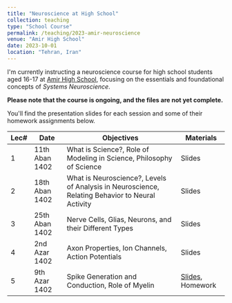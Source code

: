 ```yaml
---
title: "Neuroscience at High School"
collection: teaching
type: "School Course"
permalink: /teaching/2023-amir-neuroscience
venue: "Amir High School"
date: 2023-10-01
location: "Tehran, Iran"
---
```


I'm currently instructing a neuroscience course for high school students aged 16-17 at [Amir High School](https://amirschool.com/), focusing on the essentials and foundational concepts of _Systems Neuroscience_.

**Please note that the course is ongoing, and the files are not yet complete.**

You'll find the presentation slides for each session and some of their homework assignments below.



| Lec#  | Date             | Objectives                                                                                      | Materials        |
| ----- | ---------------- | ----------------------------------------------------------------------------------------------- | ---------------- |
| 1     | 11th Aban 1402   | What is Science?, Role of Modeling in Science, Philosophy of Science                            | Slides           |
| 2     | 18th Aban 1402   | What is Neuroscience?, Levels of Analysis in Neuroscience, Relating Behavior to Neural Activity | Slides           |
| 3     | 25th Aban 1402   | Nerve Cells, Glias, Neurons, and their Different Types                                          | Slides           |
| 4     | 2nd Azar 1402    | Axon Properties, Ion Channels, Action Potentials                                                | Slides           |
| 5     | 9th Azar 1402    | Spike Generation and Conduction, Role of Myelin                                                 | [Slides](https://docs.google.com/presentation/d/11hvHUGT7aCYlg2zuG1QTYNIr6LVOtSZ-/edit?usp=sharing&ouid=116712630660071558009&rtpof=true&sd=true), Homework |

